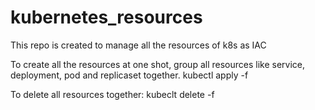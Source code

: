 # kubernetes_resources
This repo is created to manage all the resources of k8s as IAC

To create all the resources at one shot, group all resources like service, deployment, pod and replicaset together.
kubectl apply -f <URL of Yaml file>
  
To delete all resources together:
kubeclt delete -f <URL of Yaml file>
  
